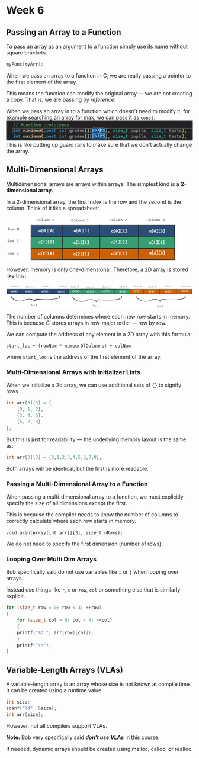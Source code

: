 # Week 6

## Passing an Array to a Function
To pass an array as an argument to a function simply use its name without square brackets.
```c 
myFunc(myArr);
```
When we pass an array to a function in C, we are really passing a pointer to the
first element of the array.

This means the function can modify the original array — we are not creating a copy.
That is, we are passing by *reference*.


When we pass an array in to a function which doesn't need to modify it, for example searching an array for max, we can pass it as `const`. 
![passing array as const](./pass_array_as_const.png)
This is like putting up guard rails to make sure that we don't actually change the array.

## Multi-Dimensional Arrays
Multidimensional arrays are arrays within arrays. The simplest kind is a **2-dimensional array.**

In a 2-dimensional array, the first index is the row and the second is the column.
Think of it like a spreadsheet:

![2D array visualization](./multi_dim_array.png)

However, memory is only one-dimensional. Therefore, a 2D array is stored like this:

![2D array in 1D visualization](./multi_dim_array_memory.png)

The number of columns determines where each new row starts in memory.
<br>This is because C stores arrays in row-major order — row by row.

We can compute the address of any element in a 2D array with this formula:
```
start_loc + (rowNum * numberOfColumns) + colNum
```

where `start_loc` is the address of the first element of the array.

### Multi-Dimensional Arrays with Initializer Lists
When we initialize a 2d array, we can use additional sets of `{}` to signify rows
```c
int arr[3][3] = {
    {0, 1, 2},
    {3, 4, 5},
    {6, 7, 8}
};
```

But this is just for readability — the underlying memory layout is the same as:

```c
int arr[3][3] = {0,1,2,3,4,5,6,7,8};
```

Both arrays will be identical, but the first is more readable.

### Passing a Multi-Dimensional Array to a Function
When passing a multi-dimensional array to a function, we must explicitly specify
the size of all dimensions except the first.

This is because the compiler needs to know the number of columns to correctly 
calculate where each row starts in memory.

`void printArray(int arr[][3], size_t nRows);`

We do not need to specify the first dimension (number of rows).

### Looping Over Multi Dim Arrays
Bob specifically said do not use variables like `i` or `j` when looping over arrays.

Instead use things like `r`, `c` or `row`, `col` or something else that is similarly
explicit.

```c
for (size_t row = 0; row < 3; ++row)
{
    for (size_t col = 0; col < 4; ++col)
    {
	printf("%d ", arr[row][col]);
    }
    printf("\n");
}
```

## Variable-Length Arrays (VLAs)

A variable-length array is an array whose size is not known at compile time.
It can be created using a runtime value.

```c
int size;
scanf("%d", &size);
int arr[size];
```

However, not all compilers support VLAs. 

**Note:** Bob very specifically said ***don't use VLAs*** in this course.

If needed, dynamic arrays should be created using malloc, calloc, or realloc.
